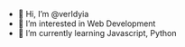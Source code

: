 - 👋 Hi, I’m @verIdyia
- 👀 I’m interested in Web Development
- 🌱 I’m currently learning Javascript, Python

<!---
verIdyia/verIdyia is a ✨ special ✨ repository because its `README.md` (this file) appears on your GitHub profile.
You can click the Preview link to take a look at your changes.
--->
